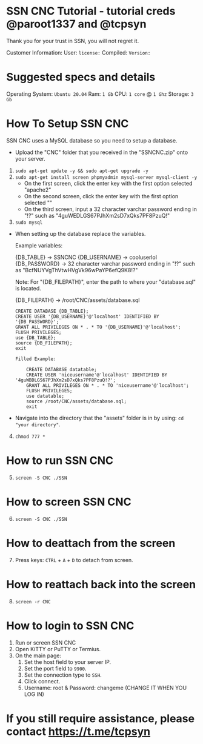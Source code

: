 # SSN CNC Tutorial - tutorial creds @paroot1337 and @tcpsyn

Thank you for your trust in SSN, you will not regret it.

Customer Information:
User: ``
license: ``
Compiled: ``
Version: ``

# Suggested specs and details

Operating System: `Ubuntu 20.04`
Ram: `1 Gb`
CPU: `1 core` @ `1 Ghz`
Storage: `3 Gb`

# How To Setup SSN CNC

SSN CNC uses a MySQL database so you need to setup a database.

*   Upload the "CNC" folder that you received in the "SSNCNC.zip" onto your server.

1. `sudo apt-get update -y && sudo apt-get upgrade -y`
2. `sudo apt-get install screen phpmyadmin mysql-server mysql-client -y`
	* On the first screen, click the enter key with the first option selected "apache2"
	* On the second screen, click the enter key with the first option selected "<Yes>"
	* On the third screen, input a 32 character varchar password ending in "!?" such as	"4guWEDLGS67PJhXm2sD7xQks7PF8PzuQ!"
3. `sudo mysql`

*   When setting up the database replace the variables. 

	Example variables:

	{DB_TABLE} -> SSNCNC
	{DB_USERNAME} -> cooluserlol
	{DB_PASSWORD} -> 32 character varchar password ending in "!?" such as "BcfNUYVgThVtwHVgVk96wPaYP6efQ9K8!?"

	Note: For "{DB_FILEPATH}", enter the path to where your "database.sql" is located.

	{DB_FILEPATH} -> /root/CNC/assets/database.sql
	
		CREATE DATABASE {DB_TABLE};
		CREATE USER '{DB_USERNAME}'@'localhost' IDENTIFIED BY '{DB_PASSWORD}';
		GRANT ALL PRIVILEGES ON * . * TO '{DB_USERNAME}'@'localhost';
		FLUSH PRIVILEGES;
		use {DB_TABLE};
		source {DB_FILEPATH}; 
		exit

		Filled Example:

			CREATE DATABASE datatable;
			CREATE USER 'niceusername'@'localhost' IDENTIFIED BY 	'4guWBDLGS67PJhXm2sD7xQks7PF8PzuQ!?';
			GRANT ALL PRIVILEGES ON * . * TO 'niceusername'@'localhost';
			FLUSH PRIVILEGES;
			use datatable;
			source /root/CNC/assets/database.sql; 
			exit

*  Navigate into the directory that the "assets" folder is in by using: `cd "your directory"`.

4. `chmod 777 *`

# How to run SSN CNC

5. `screen -S CNC ./SSN`

# How to screen SSN CNC

6. `screen -S CNC ./SSN`

# How to deattach from the screen

7. Press keys: `CTRL` + `A` + `D` to detach from screen.

# How to reattach back into the screen

8. `screen -r CNC`

# How to login to SSN CNC

1. Run or screen SSN CNC
2. Open KiTTY or PuTTY or Termius.
3. On the main page:
   1. Set the host field to your server IP.
   2. Set the port field to `9900`.
   3. Set the connection type to `SSH`.
   4. Click connect.
   5. Username: root & Password: changeme (CHANGE IT WHEN YOU LOG IN)

# If you still require assistance, please contact https://t.me/tcpsyn